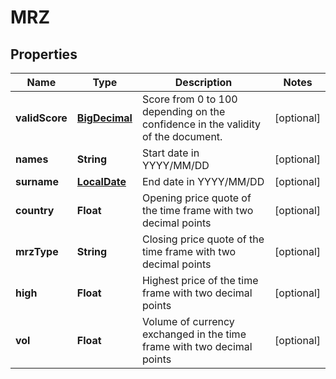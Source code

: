 # MRZ

## Properties
Name | Type | Description | Notes
------------ | ------------- | ------------- | -------------
**validScore** | [**BigDecimal**](BigDecimal.md) | Score from 0 to 100 depending on the confidence in the validity of the document. |  [optional]
**names** | **String** | Start date in YYYY/MM/DD |  [optional]
**surname** | [**LocalDate**](LocalDate.md) | End date in YYYY/MM/DD |  [optional]
**country** | **Float** | Opening price quote of the time frame with two decimal points |  [optional]
**mrzType** | **String** | Closing price quote of the time frame with two decimal points |  [optional]
**high** | **Float** | Highest price of the time frame with two decimal points |  [optional]
**vol** | **Float** | Volume of currency exchanged in the time frame with two decimal points |  [optional]
